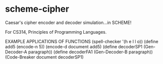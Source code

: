 # scheme-cipher
Caesar's cipher encoder and decoder simulation...in SCHEME!

For CS314, Principles of Programming Languages.

EXAMPLE APPLICATIONS OF FUNCTIONS
(spell-checker '(h e l l o))
(define add5 (encode-n 5))
(encode-d document add5)
(define decoderSP1 (Gen-Decoder-A paragraph))
(define decoderFA1 (Gen-Decoder-B paragraph))
(Code-Breaker document decoderSP1)
